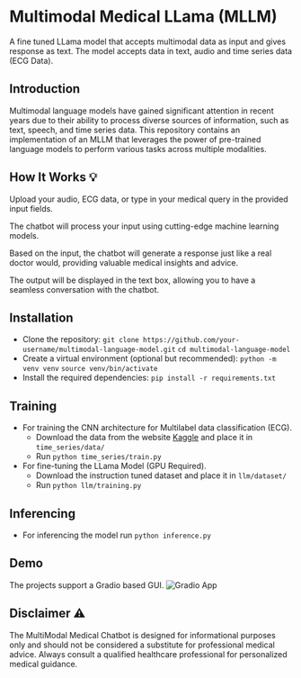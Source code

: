 # Multimodal Medical LLama (MLLM)
A fine tuned LLama model that accepts multimodal data as input and gives response as text. The model accepts data in text, audio and time series data (ECG Data). 


## Introduction
Multimodal language models have gained significant attention in recent years due to their ability to process diverse sources of information, such as text, speech, and time series data. This repository contains an implementation of an MLLM that leverages the power of pre-trained language models to perform various tasks across multiple modalities.

## How It Works :bulb:
Upload your audio, ECG data, or type in your medical query in the provided input fields.

The chatbot will process your input using cutting-edge machine learning models.

Based on the input, the chatbot will generate a response just like a real doctor would, providing valuable medical insights and advice.

The output will be displayed in the text box, allowing you to have a seamless conversation with the chatbot.

## Installation
- Clone the repository:
```git clone https://github.com/your-username/multimodal-language-model.git```
```cd multimodal-language-model```
- Create a virtual environment (optional but recommended):
```python -m venv venv```
```source venv/bin/activate```
- Install the required dependencies:
```pip install -r requirements.txt```

## Training 
- For training the CNN architecture for Multilabel data classification (ECG). 
  - Download the data from the website [Kaggle](https://www.kaggle.com/datasets/khyeh0719/ptb-xl-dataset) and place it in ```time_series/data/```
  - Run ```python time_series/train.py```
- For fine-tuning the LLama Model (GPU Required). 
  - Download the instruction tuned dataset and place it in ```llm/dataset/```
  - Run ```python llm/training.py```

## Inferencing 
- For inferencing the model run ```python inference.py```


## Demo 
The projects support a Gradio based GUI.
![Gradio App](assets/gradio_interface.png)


## Disclaimer :warning:
The MultiModal Medical Chatbot is designed for informational purposes only and should not be considered a substitute for professional medical advice. Always consult a qualified healthcare professional for personalized medical guidance.



